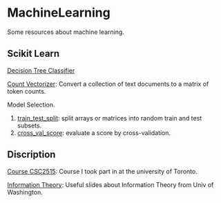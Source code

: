 # MachineLearning

Some resources about machine learning.





## Scikit Learn

[Decision Tree Classifier](https://scikit-learn.org/stable/modules/generated/sklearn.tree.DecisionTreeClassifier.html)

[Count Vectorizer](https://scikit-learn.org/stable/modules/generated/sklearn.feature_extraction.text.CountVectorizer.html): Convert a collection of text documents to a matrix of token counts. 

Model Selection. 
1. [train_test_split](https://scikit-learn.org/stable/modules/generated/sklearn.model_selection.train_test_split.html#sklearn.model_selection.train_test_split): split arrays or matrices into random train and test subsets. 
2. [cross_val_score](https://scikit-learn.org/stable/modules/generated/sklearn.model_selection.cross_val_score.html#sklearn.model_selection.cross_val_score): evaluate a score by cross-validation. 



## Discription

[Course CSC2515](http://www.cs.toronto.edu/~rgrosse/courses/csc2515_2019/): Course I took part in at the university of Toronto.

[Information Theory](https://homes.cs.washington.edu/~anuprao/pubs/CSE533Autumn2010/): Useful slides about Information Theory from Univ of Washington.  





### 